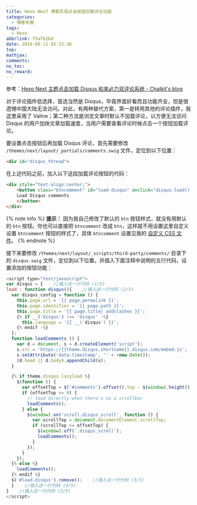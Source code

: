 ```yaml
---
title: Hexo NexT 博客实现点击按钮加载评论功能
categories:
  - 博客布置
tags:
  - Hexo
abbrlink: 75af62bd
date: 2018-06-11 05:33:36
top:
mathjax:
comments:
no_toc:
no_reward:
---
```

参考：[Hexo Next 主题点击加载 Disqus 和来必力双评论系统 - Chalkit's blog](https://chalkit.tk/20171123-load-Disqus-livere-comment-on-click-in-hexo-next-theme/)

对于评论插件低选择，首选当然是 Disqus，毕竟界面好看而且功能齐全，但是很遗憾中国大陆无法访问。对此，有两种替代方案，第一是转用其他的评论插件，我这里采用了 Valine；第二种方法是浏览文章时默认不加载评论，以方便无法访问 Disqus 的用户加快文章加载速度，当用户需要查看评论时候点击一个按钮加载评论。

要设置点击按钮后再加载 Disqus 评论，首先需要修改 `/themes/next/layout/_partials/comments.swig` 文件，定位到以下位置：<!-- more -->

```html
<div id="disqus_thread">
```
在上述代码之前，加入以下这段加载评论按钮的代码：

```html
<div style="text-align:center;">
	<button class="btncomment" id="load-disqus" onclick="disqus.load();">
	Load Disqus comments
	</button>
</div>
```

{% note info %} 
**提示：** 因为我自己修改了默认的 `btn` 按钮样式，就没有用默认的 `btn` 按钮。你也可以直接把 `btncomment` 改成 `btn`，这样就不用设置这里自定义设置 `btncomment` 按钮的样式了，具体 `btncomment` 设置见我的 [自定义 CSS 文件](https://github.com/dldylan/blog/blob/hexo-source/themes/next/source/css/_custom/custom.styl)。
{% endnote %}

接下来要修改 `/themes/next/layout/_scripts/third-party/comments/` 目录下的 `disqus.swig` 文件，定位到以下位置，并插入下面注释中说明的五行代码，设置添加的按钮功能：

```javascript
<script type="text/javascript">
var disqus = {    //插入这一行代码 (1/5)
load : function disqus(){    //插入这一行代码 (2/5)
  var disqus_config = function () {
    this.page.url = '{{ page.permalink }}';
    this.page.identifier = '{{ page.path }}';
    this.page.title = '{{ page.title| addslashes }}';
    {% if __('disqus') !== 'disqus' -%}
      this.language = '{{ __('disqus') }}';
    {% endif -%}
  };
  function loadComments () {
    var d = document, s = d.createElement('script');
    s.src = 'https://{{theme.disqus.shortname}}.disqus.com/embed.js';
    s.setAttribute('data-timestamp', '' + +new Date());
    (d.head || d.body).appendChild(s);
  }

  {% if theme.disqus.lazyload %}
    $(function () {
      var offsetTop = $('#comments').offset().top - $(window).height();
      if (offsetTop <= 0) {
        // load directly when there's no a scrollbar
        loadComments();
      } else {
        $(window).on('scroll.disqus_scroll', function () {
          var scrollTop = document.documentElement.scrollTop;
          if (scrollTop >= offsetTop) {
            $(window).off('.disqus_scroll');
            loadComments();
          } 
        });
      }
    });
  {% else %}
    loadComments();
  {% endif %}
  $('#load-disqus').remove();    //插入这一行代码 (3/5)
  }    //插入这一行代码 (4/5)
}    //插入这一行代码 (5/5)
</script>
```